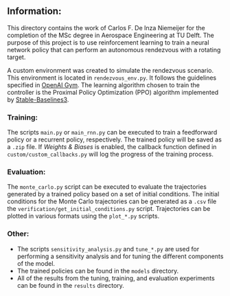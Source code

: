 ## Information:
This directory contains the work of Carlos F. De Inza Niemeijer for the completion of the MSc degree in Aerospace Engineering at TU Delft. The purpose of this project is to use reinforcement learning to train a neural network policy that can perform an autonomous rendezvous with a rotating target. 

A custom environment was created to simulate the rendezvous scenario. This environment is located in `rendezvous_env.py`. It follows the guidelines specified in [OpenAI Gym](https://www.gymlibrary.dev/content/environment_creation/). 
The learning algorithm chosen to train the controller is the Proximal Policy Optimization (PPO) algorithm implemented by [Stable-Baselines3](https://stable-baselines3.readthedocs.io/en/master/modules/ppo.html).

### Training:
The scripts `main.py` or `main_rnn.py` can be executed to train a feedforward policy or a recurrent policy, respectively. The trained policy will be saved as a `.zip` file. If *Weights & Biases* is enabled, the callback function defined in `custom/custom_callbacks.py` will log the progress of the training process.

### Evaluation:
The `monte_carlo.py` script can be executed to evaluate the trajectories generated by a trained policy based on a set of initial conditions. The initial conditions for the Monte Carlo trajectories can be generated as a `.csv` file the `verification/get_initial_conditions.py` script. Trajectories can be plotted in various formats using the `plot_*.py` scripts.

### Other:
- The scripts `sensitivity_analysis.py` and `tune_*.py` are used for performing a sensitivity analysis and for tuning the different components of the model. 
- The trained policies can be found in the `models` directory.
- All of the results from the tuning, training, and evaluation experiments can be found in the `results` directory.
